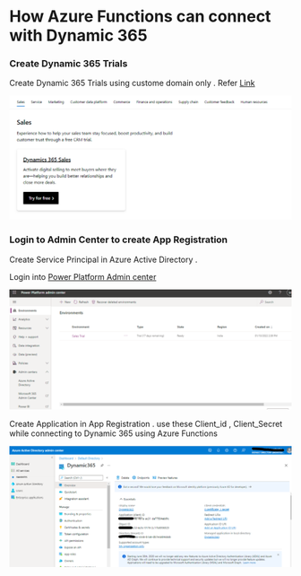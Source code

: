 # How Azure Functions can connect with Dynamic 365

### Create Dynamic 365 Trials

Create Dynamic 365 Trials using custome domain only . Refer [Link](https://dynamics.microsoft.com/en-us/sales/overview/)

![N|Solid](media/Trial.png)

### Login to Admin Center to create App Registration 

Create Service Principal in Azure Active Directory . 

Login into [Power Platform Admin center](https://admin.powerplatform.microsoft.com/environments)

![N|Solid](media/AAD.png)

Create Application in App Registration . use these Client_id , Client_Secret while connecting to Dynamic 365 using Azure Functions

![N|Solid](media/AppRegistration.png)
